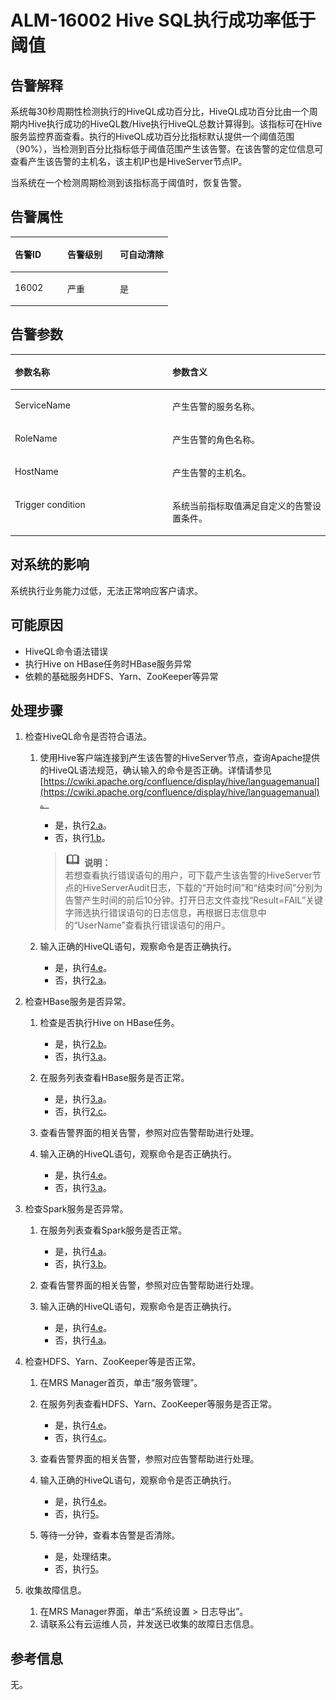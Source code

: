 # ALM-16002 Hive SQL执行成功率低于阈值<a name="ZH-CN_TOPIC_0093195060"></a>

## 告警解释<a name="zh-cn_topic_0035998734_section22593558"></a>

系统每30秒周期性检测执行的HiveQL成功百分比，HiveQL成功百分比由一个周期内Hive执行成功的HiveQL数/Hive执行HiveQL总数计算得到。该指标可在Hive服务监控界面查看。执行的HiveQL成功百分比指标默认提供一个阈值范围（90%），当检测到百分比指标低于阈值范围产生该告警。在该告警的定位信息可查看产生该告警的主机名，该主机IP也是HiveServer节点IP。

当系统在一个检测周期检测到该指标高于阈值时，恢复告警。

## 告警属性<a name="zh-cn_topic_0035998734_section2015430"></a>

<a name="zh-cn_topic_0035998734_table9994955"></a>
<table><thead align="left"><tr id="zh-cn_topic_0035998734_row62312200"><th class="cellrowborder" valign="top" width="33.33333333333333%" id="mcps1.1.4.1.1"><p id="zh-cn_topic_0035998734_p14123440"><a name="zh-cn_topic_0035998734_p14123440"></a><a name="zh-cn_topic_0035998734_p14123440"></a>告警ID</p>
</th>
<th class="cellrowborder" valign="top" width="33.33333333333333%" id="mcps1.1.4.1.2"><p id="zh-cn_topic_0035998734_p3148005"><a name="zh-cn_topic_0035998734_p3148005"></a><a name="zh-cn_topic_0035998734_p3148005"></a>告警级别</p>
</th>
<th class="cellrowborder" valign="top" width="33.33333333333333%" id="mcps1.1.4.1.3"><p id="zh-cn_topic_0035998734_p53661838"><a name="zh-cn_topic_0035998734_p53661838"></a><a name="zh-cn_topic_0035998734_p53661838"></a>可自动清除</p>
</th>
</tr>
</thead>
<tbody><tr id="zh-cn_topic_0035998734_row51641620"><td class="cellrowborder" valign="top" width="33.33333333333333%" headers="mcps1.1.4.1.1 "><p id="zh-cn_topic_0035998734_p22221662"><a name="zh-cn_topic_0035998734_p22221662"></a><a name="zh-cn_topic_0035998734_p22221662"></a>16002</p>
</td>
<td class="cellrowborder" valign="top" width="33.33333333333333%" headers="mcps1.1.4.1.2 "><p id="zh-cn_topic_0035998734_p55124180"><a name="zh-cn_topic_0035998734_p55124180"></a><a name="zh-cn_topic_0035998734_p55124180"></a>严重</p>
</td>
<td class="cellrowborder" valign="top" width="33.33333333333333%" headers="mcps1.1.4.1.3 "><p id="zh-cn_topic_0035998734_p35873632"><a name="zh-cn_topic_0035998734_p35873632"></a><a name="zh-cn_topic_0035998734_p35873632"></a>是</p>
</td>
</tr>
</tbody>
</table>

## 告警参数<a name="zh-cn_topic_0035998734_section18138873"></a>

<a name="zh-cn_topic_0035998734_table20083047"></a>
<table><thead align="left"><tr id="zh-cn_topic_0035998734_row3150961"><th class="cellrowborder" valign="top" width="50%" id="mcps1.1.3.1.1"><p id="zh-cn_topic_0035998734_p53901255"><a name="zh-cn_topic_0035998734_p53901255"></a><a name="zh-cn_topic_0035998734_p53901255"></a>参数名称</p>
</th>
<th class="cellrowborder" valign="top" width="50%" id="mcps1.1.3.1.2"><p id="zh-cn_topic_0035998734_p3925534"><a name="zh-cn_topic_0035998734_p3925534"></a><a name="zh-cn_topic_0035998734_p3925534"></a>参数含义</p>
</th>
</tr>
</thead>
<tbody><tr id="zh-cn_topic_0035998734_row49532829"><td class="cellrowborder" valign="top" width="50%" headers="mcps1.1.3.1.1 "><p id="zh-cn_topic_0035998734_p52736237"><a name="zh-cn_topic_0035998734_p52736237"></a><a name="zh-cn_topic_0035998734_p52736237"></a>ServiceName</p>
</td>
<td class="cellrowborder" valign="top" width="50%" headers="mcps1.1.3.1.2 "><p id="zh-cn_topic_0035998734_p43776822"><a name="zh-cn_topic_0035998734_p43776822"></a><a name="zh-cn_topic_0035998734_p43776822"></a>产生告警的服务名称。</p>
</td>
</tr>
<tr id="zh-cn_topic_0035998734_row58447079"><td class="cellrowborder" valign="top" width="50%" headers="mcps1.1.3.1.1 "><p id="zh-cn_topic_0035998734_p36592919"><a name="zh-cn_topic_0035998734_p36592919"></a><a name="zh-cn_topic_0035998734_p36592919"></a>RoleName</p>
</td>
<td class="cellrowborder" valign="top" width="50%" headers="mcps1.1.3.1.2 "><p id="zh-cn_topic_0035998734_p11236435"><a name="zh-cn_topic_0035998734_p11236435"></a><a name="zh-cn_topic_0035998734_p11236435"></a>产生告警的角色名称。</p>
</td>
</tr>
<tr id="zh-cn_topic_0035998734_row34019058"><td class="cellrowborder" valign="top" width="50%" headers="mcps1.1.3.1.1 "><p id="zh-cn_topic_0035998734_p4080300"><a name="zh-cn_topic_0035998734_p4080300"></a><a name="zh-cn_topic_0035998734_p4080300"></a>HostName</p>
</td>
<td class="cellrowborder" valign="top" width="50%" headers="mcps1.1.3.1.2 "><p id="zh-cn_topic_0035998734_p62068903"><a name="zh-cn_topic_0035998734_p62068903"></a><a name="zh-cn_topic_0035998734_p62068903"></a>产生告警的主机名。</p>
</td>
</tr>
<tr id="zh-cn_topic_0035998734_row21749220"><td class="cellrowborder" valign="top" width="50%" headers="mcps1.1.3.1.1 "><p id="zh-cn_topic_0035998734_p16856419"><a name="zh-cn_topic_0035998734_p16856419"></a><a name="zh-cn_topic_0035998734_p16856419"></a>Trigger condition</p>
</td>
<td class="cellrowborder" valign="top" width="50%" headers="mcps1.1.3.1.2 "><p id="zh-cn_topic_0035998734_p23192694"><a name="zh-cn_topic_0035998734_p23192694"></a><a name="zh-cn_topic_0035998734_p23192694"></a>系统当前指标取值满足自定义的告警设置条件。</p>
</td>
</tr>
</tbody>
</table>

## 对系统的影响<a name="zh-cn_topic_0035998734_section29032137"></a>

系统执行业务能力过低，无法正常响应客户请求。

## 可能原因<a name="zh-cn_topic_0035998734_section59962646"></a>

-   HiveQL命令语法错误
-   执行Hive on HBase任务时HBase服务异常
-   依赖的基础服务HDFS、Yarn、ZooKeeper等异常

## 处理步骤<a name="zh-cn_topic_0035998734_section2792905"></a>

1.  检查HiveQL命令是否符合语法。
    1.  使用Hive客户端连接到产生该告警的HiveServer节点，查询Apache提供的HiveQL语法规范，确认输入的命令是否正确。详情请参见[https://cwiki.apache.org/confluence/display/hive/languagemanual](https://cwiki.apache.org/confluence/display/hive/languagemanual)。

        -   是，执行[2.a](#zh-cn_topic_0035998734_step11)。
        -   否，执行[1.b](#zh-cn_topic_0035998734_aalm-16002_mmccppss_step2)。

        >![](public_sys-resources/icon-note.gif) **说明：**   
        >若想查看执行错误语句的用户，可下载产生该告警的HiveServer节点的HiveServerAudit日志，下载的“开始时间”和“结束时间”分别为告警产生时间的前后10分钟。打开日志文件查找“Result=FAIL”关键字筛选执行错误语句的日志信息，再根据日志信息中的“UserName”查看执行错误语句的用户。  

    2.  <a name="zh-cn_topic_0035998734_aalm-16002_mmccppss_step2"></a>输入正确的HiveQL语句，观察命令是否正确执行。
        -   是，执行[4.e](#zh-cn_topic_0035998734_step_6)。
        -   否，执行[2.a](#zh-cn_topic_0035998734_step11)。


2.  检查HBase服务是否异常。
    1.  <a name="zh-cn_topic_0035998734_step11"></a>检查是否执行Hive on HBase任务。
        -   是，执行[2.b](#zh-cn_topic_0035998734_aalm-16002_mmccppss_step12)。
        -   否，执行[3.a](ALM-16002-Hive-SQL执行成功率低于阈值.md#zh-cn_topic_0035998734_step22)。

    2.  <a name="zh-cn_topic_0035998734_aalm-16002_mmccppss_step12"></a>在服务列表查看HBase服务是否正常。
        -   是，执行[3.a](ALM-16002-Hive-SQL执行成功率低于阈值.md#zh-cn_topic_0035998734_step22)。
        -   否，执行[2.c](#zh-cn_topic_0035998734_aalm-16002_mmccppss_step_15)。

    3.  <a name="zh-cn_topic_0035998734_aalm-16002_mmccppss_step_15"></a>查看告警界面的相关告警，参照对应告警帮助进行处理。
    4.  输入正确的HiveQL语句，观察命令是否正确执行。
        -   是，执行[4.e](#zh-cn_topic_0035998734_step_6)。
        -   否，执行[3.a](ALM-16002-Hive-SQL执行成功率低于阈值.md#zh-cn_topic_0035998734_step22)。


3.  检查Spark服务是否异常。
    1.  在服务列表查看Spark服务是否正常。
        -   是，执行[4.a](#zh-cn_topic_0035998734_aalm-16002_mmccppss_step4)。
        -   否，执行[3.b](#zh-cn_topic_0035998734_step_25)。

    2.  <a name="zh-cn_topic_0035998734_step_25"></a>查看告警界面的相关告警，参照对应告警帮助进行处理。
    3.  输入正确的HiveQL语句，观察命令是否正确执行。
        -   是，执行[4.e](#zh-cn_topic_0035998734_step_6)。
        -   否，执行[4.a](#zh-cn_topic_0035998734_aalm-16002_mmccppss_step4)。


4.  检查HDFS、Yarn、ZooKeeper等是否正常。
    1.  <a name="zh-cn_topic_0035998734_aalm-16002_mmccppss_step4"></a>在MRS Manager首页，单击“服务管理”。
    2.  在服务列表查看HDFS、Yarn、ZooKeeper等服务是否正常。
        -   是，执行[4.e](#zh-cn_topic_0035998734_step_6)。
        -   否，执行[4.c](#zh-cn_topic_0035998734_aalm-16002_mmccppss_step_5)。

    3.  <a name="zh-cn_topic_0035998734_aalm-16002_mmccppss_step_5"></a>查看告警界面的相关告警，参照对应告警帮助进行处理。
    4.  输入正确的HiveQL语句，观察命令是否正确执行。
        -   是，执行[4.e](#zh-cn_topic_0035998734_step_6)。
        -   否，执行[5](#zh-cn_topic_0035998734_li728113115369)。

    5.  <a name="zh-cn_topic_0035998734_step_6"></a>等待一分钟，查看本告警是否清除。
        -   是，处理结束。
        -   否，执行[5](#zh-cn_topic_0035998734_li728113115369)。


5.  <a name="zh-cn_topic_0035998734_li728113115369"></a>收集故障信息。
    1.  在MRS Manager界面，单击“系统设置 \> 日志导出”。
    2.  请联系公有云运维人员，并发送已收集的故障日志信息。


## 参考信息<a name="zh-cn_topic_0035998734_section25136147"></a>

无。


